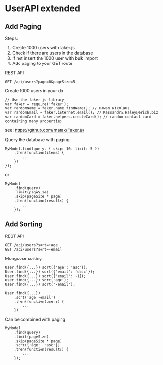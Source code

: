# UserAPI extended

## Add Paging

Steps:
1. Create 1000 users with faker.js
2. Check if there are users in the database
3. If not insert the 1000 user with bulk import
4. Add paging to your GET route

REST API

	GET /api/users?page=0&pageSize=5

Create 1000 users in your db

    // Use the faker.js library
    var faker = require('faker');
    var randomName = faker.name.findName(); // Rowan Nikolaus
    var randomEmail = faker.internet.email(); // Kassandra.Haley@erich.biz
    var randomCard = faker.helpers.createCard(); // random contact card containing many properties

see: https://github.com/marak/Faker.js/

Query the database with paging

    MyModel.find(query, { skip: 10, limit: 5 })
        .then(function(items) {
            ...
        })
    });

or

    MyModel
        .find(query)
        .limit(pageSize)
        .skip(pageSize * page)
        .then(function(results) {
            ...
        });


## Add Sorting

REST API

    GET /api/users?sort=+age
    GET /api/users?sort=-email

Mongoose sorting

    User.find({...}).sort({'age': 'asc'});
    User.find({...}).sort({'email': 'desc'});
    User.find({...}).sort({'email': -1});
    User.find({...}).sort('age');
    User.find({...}).sort('-email');

    User.find({...})
        .sort('age -email')
        .then(function(users) {
            ...
        })

Can be combined with paging

    MyModel
        .find(query)
        .limit(pageSize)
        .skip(pageSize * page)
        .sort({'age': 'asc'})
        .then(function(results) {
            ...
        });
